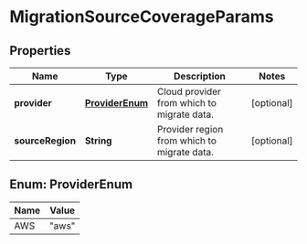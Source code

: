 

# MigrationSourceCoverageParams


## Properties

| Name | Type | Description | Notes |
|------------ | ------------- | ------------- | -------------|
|**provider** | [**ProviderEnum**](#ProviderEnum) | Cloud provider from which to migrate data. |  [optional] |
|**sourceRegion** | **String** | Provider region from which to migrate data. |  [optional] |



## Enum: ProviderEnum

| Name | Value |
|---- | -----|
| AWS | &quot;aws&quot; |



